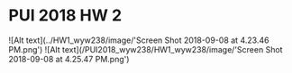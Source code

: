 # PUI 2018 HW 2

![Alt text](../HW1_wyw238/image/'Screen Shot 2018-09-08 at 4.23.46 PM.png')
![Alt text](/PUI2018_wyw238/HW1_wyw238/image/'Screen Shot 2018-09-08 at 4.25.47 PM.png')
